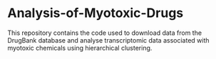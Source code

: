 # Analysis-of-Myotoxic-Drugs
This repository contains the code used to download data from the DrugBank database and analyse transcriptomic data associated with myotoxic chemicals using hierarchical clustering.
